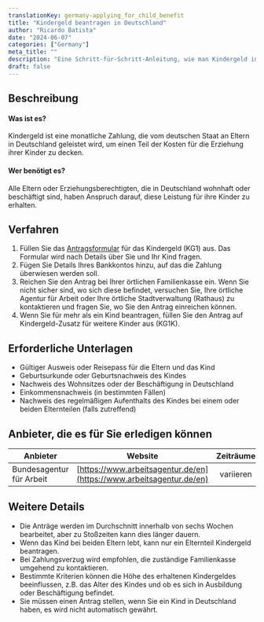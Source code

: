```yaml
---
translationKey: germany-applying_for_child_benefit
title: "Kindergeld beantragen in Deutschland"
author: "Ricardo Batista"
date: "2024-06-07"
categories: ["Germany"]
meta_title: ""
description: "Eine Schritt-für-Schritt-Anleitung, wie man Kindergeld in Deutschland beantragt."
draft: false
---
```


## Beschreibung
#### Was ist es?
Kindergeld ist eine monatliche Zahlung, die vom deutschen Staat an Eltern in Deutschland geleistet wird, um einen Teil der Kosten für die Erziehung ihrer Kinder zu decken.

#### Wer benötigt es?
Alle Eltern oder Erziehungsberechtigten, die in Deutschland wohnhaft oder beschäftigt sind, haben Anspruch darauf, diese Leistung für ihre Kinder zu erhalten.

## Verfahren
1. Füllen Sie das [Antragsformular](https://www.arbeitsagentur.de/datei/ba146148.pdf) für das Kindergeld (KG1) aus. Das Formular wird nach Details über Sie und Ihr Kind fragen.
2. Fügen Sie Details Ihres Bankkontos hinzu, auf das die Zahlung überwiesen werden soll.
3. Reichen Sie den Antrag bei Ihrer örtlichen Familienkasse ein. Wenn Sie nicht sicher sind, wo sich diese befindet, versuchen Sie, Ihre örtliche Agentur für Arbeit oder Ihre örtliche Stadtverwaltung (Rathaus) zu kontaktieren und fragen Sie, wo Sie den Antrag einreichen können.
4. Wenn Sie für mehr als ein Kind beantragen, füllen Sie den Antrag auf Kindergeld-Zusatz für weitere Kinder aus (KG1K).

## Erforderliche Unterlagen
- Gültiger Ausweis oder Reisepass für die Eltern und das Kind
- Geburtsurkunde oder Geburtsnachweis des Kindes
- Nachweis des Wohnsitzes oder der Beschäftigung in Deutschland
- Einkommensnachweis (in bestimmten Fällen)
- Nachweis des regelmäßigen Aufenthalts des Kindes bei einem oder beiden Elternteilen (falls zutreffend)

## Anbieter, die es für Sie erledigen können

| Anbieter        |     Website     |     Zeiträume    |       Kosten      |
| --------------- | --------------- |  :-------------:  | :-------------:  |
| Bundesagentur für Arbeit |  [https://www.arbeitsagentur.de/en](https://www.arbeitsagentur.de/en)  |     variieren     |        -       |

## Weitere Details
- Die Anträge werden im Durchschnitt innerhalb von sechs Wochen bearbeitet, aber zu Stoßzeiten kann dies länger dauern.
- Wenn das Kind bei beiden Eltern lebt, kann nur ein Elternteil Kindergeld beantragen.
- Bei Zahlungsverzug wird empfohlen, die zuständige Familienkasse umgehend zu kontaktieren.
- Bestimmte Kriterien können die Höhe des erhaltenen Kindergeldes beeinflussen, z.B. das Alter des Kindes und ob es sich in Ausbildung oder Beschäftigung befindet.
- Sie müssen einen Antrag stellen, wenn Sie ein Kind in Deutschland haben, es wird nicht automatisch gewährt.